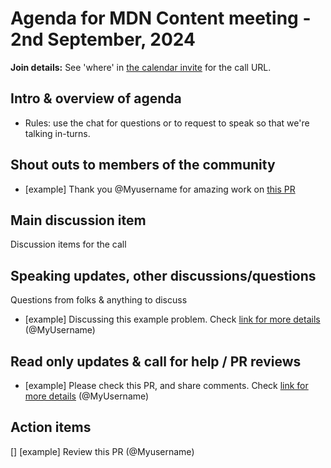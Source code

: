 # Agenda for MDN Content meeting - 2nd September, 2024

**Join details:** See 'where' in [the calendar invite](https://calendar.google.com/calendar/u/0/embed?src=c_4656dd7c36825e2be115c0e7992191d550d16edcec37151eb6018581f654727b@group.calendar.google.com) for the call URL.

## Intro & overview of agenda

- Rules: use the chat for questions or to request to speak so that we're talking in-turns.

## Shout outs to members of the community

- [example] Thank you @Myusername for amazing work on [this PR](https://github.com/mdn/community-meetings)

## Main discussion item

Discussion items for the call

## Speaking updates, other discussions/questions

Questions from folks & anything to discuss

- [example] Discussing this example problem. Check [link for more details](https://github.com/mdn/community-meetings) (@MyUsername)

## Read only updates & call for help / PR reviews

- [example] Please check this PR, and share comments. Check [link for more details](https://github.com/mdn/community-meetings) (@MyUsername)

## Action items

[] [example] Review this PR (@Myusername)
